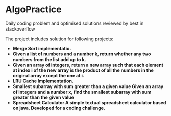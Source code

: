 # AlgoPractice

Daily coding problem and optimised solutions reviewed by best in stackoverflow


The project includes solution for following projects:

- **Merge Sort implementatio.**
- **Given a list of numbers and a number k, return whether any two numbers from the list add up to k.**
- **Given an array of integers, return a new array such that each element at index i of the new array is the product of all the numbers in the original array except the one at i.**
- **LRU Cache Implementation.**
- **Smallest subarray with sum greater than a given value Given an array of integers and a number x, find the smallest subarray with sum greater than the given value**
- **Spreadsheet Calculator A simple textual spreadsheet calculator based on java. Developed for a coding challenge.**


